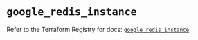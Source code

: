 # `google_redis_instance`

Refer to the Terraform Registry for docs: [`google_redis_instance`](https://registry.terraform.io/providers/hashicorp/google-beta/6.34.1/docs/resources/google_redis_instance).
